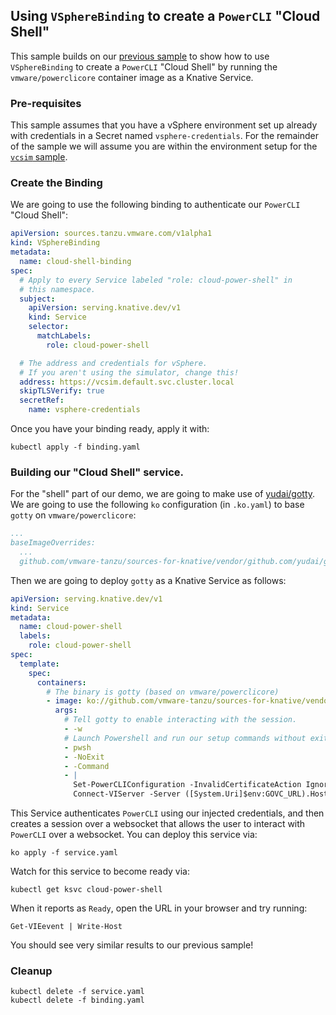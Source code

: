 ## Using `VSphereBinding` to create a `PowerCLI` "Cloud Shell"

This sample builds on our [previous sample](../powercli/README.md) to show how
to use `VSphereBinding` to create a `PowerCLI` "Cloud Shell" by running the
`vmware/powerclicore` container image as a Knative Service.

### Pre-requisites

This sample assumes that you have a vSphere environment set up already with
credentials in a Secret named `vsphere-credentials`. For the remainder of the
sample we will assume you are within the environment setup for the
[`vcsim` sample](../vcsim/README.md).

### Create the Binding

We are going to use the following binding to authenticate our `PowerCLI` "Cloud
Shell":

```yaml
apiVersion: sources.tanzu.vmware.com/v1alpha1
kind: VSphereBinding
metadata:
  name: cloud-shell-binding
spec:
  # Apply to every Service labeled "role: cloud-power-shell" in
  # this namespace.
  subject:
    apiVersion: serving.knative.dev/v1
    kind: Service
    selector:
      matchLabels:
        role: cloud-power-shell

  # The address and credentials for vSphere.
  # If you aren't using the simulator, change this!
  address: https://vcsim.default.svc.cluster.local
  skipTLSVerify: true
  secretRef:
    name: vsphere-credentials
```

Once you have your binding ready, apply it with:

```shell
kubectl apply -f binding.yaml
```

### Building our "Cloud Shell" service.

For the "shell" part of our demo, we are going to make use of
[yudai/gotty](https://github.com/yudai/gotty). We are going to use the following
`ko` configuration (in `.ko.yaml`) to base `gotty` on `vmware/powerclicore`:

```yaml
...
baseImageOverrides:
  ...
  github.com/vmware-tanzu/sources-for-knative/vendor/github.com/yudai/gotty: docker.io/vmware/powerclicore

```

Then we are going to deploy `gotty` as a Knative Service as follows:

```yaml
apiVersion: serving.knative.dev/v1
kind: Service
metadata:
  name: cloud-power-shell
  labels:
    role: cloud-power-shell
spec:
  template:
    spec:
      containers:
        # The binary is gotty (based on vmware/powerclicore)
        - image: ko://github.com/vmware-tanzu/sources-for-knative/vendor/github.com/yudai/gotty
          args:
            # Tell gotty to enable interacting with the session.
            - -w
            # Launch Powershell and run our setup commands without exiting.
            - pwsh
            - -NoExit
            - -Command
            - |
              Set-PowerCLIConfiguration -InvalidCertificateAction Ignore -Confirm:$false | Out-Null
              Connect-VIServer -Server ([System.Uri]$env:GOVC_URL).Host -User $env:GOVC_USERNAME -Password $env:GOVC_PASSWORD
```

This Service authenticates `PowerCLI` using our injected credentials, and then
creates a session over a websocket that allows the user to interact with
`PowerCLI` over a websocket. You can deploy this service via:

```shell
ko apply -f service.yaml
```

Watch for this service to become ready via:

```shell
kubectl get ksvc cloud-power-shell
```

When it reports as `Ready`, open the URL in your browser and try running:

```shell
Get-VIEevent | Write-Host
```

You should see very similar results to our previous sample!

### Cleanup

```shell
kubectl delete -f service.yaml
kubectl delete -f binding.yaml
```
